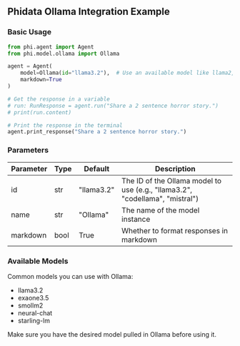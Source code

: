 ## Phidata Ollama Integration Example

### Basic Usage
```python
from phi.agent import Agent
from phi.model.ollama import Ollama

agent = Agent(
    model=Ollama(id="llama3.2"),  # Use an available model like llama2, codellama, mistral, etc.
    markdown=True
)

# Get the response in a variable
# run: RunResponse = agent.run("Share a 2 sentence horror story.")
# print(run.content)

# Print the response in the terminal
agent.print_response("Share a 2 sentence horror story.")
```

### Parameters
| Parameter | Type | Default | Description |
|-----------|------|---------|-------------|
| id | str | "llama3.2" | The ID of the Ollama model to use (e.g., "llama3.2", "codellama", "mistral") |
| name | str | "Ollama" | The name of the model instance |
| markdown | bool | True | Whether to format responses in markdown |

### Available Models
Common models you can use with Ollama:
- llama3.2
- exaone3.5
- smollm2
- neural-chat
- starling-lm

Make sure you have the desired model pulled in Ollama before using it.